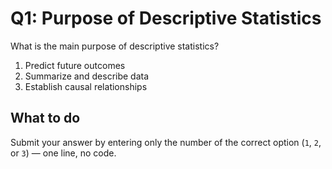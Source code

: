 # Q1: Purpose of Descriptive Statistics

What is the main purpose of descriptive statistics?

1. Predict future outcomes  
2. Summarize and describe data  
3. Establish causal relationships  

## What to do

Submit your answer by entering only the number of the correct option (`1`, `2`, or `3`) — one line, no code.
